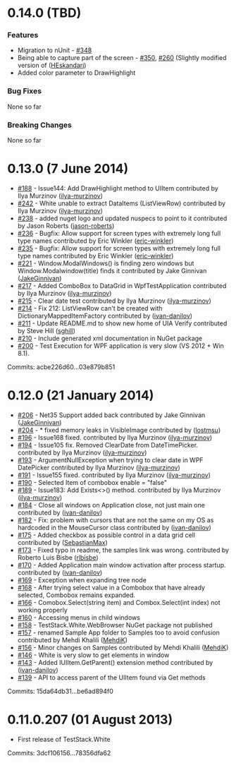 # 0.14.0 (TBD)

### Features
- Migration to nUnit - [#348](https://github.com/TestStack/White/pull/348)
- Being able to capture part of the screen - [#350](https://github.com/TestStack/White/pull/350), [#260](https://github.com/TestStack/White/pull/260) (Slightly modified version of ([HEskandari](https://github.com/HEskandari))
- Added color parameter to DrawHighlight

### Bug Fixes
None so far

### Breaking Changes
None so far

# 0.13.0 (7 June 2014)

 - [#188](https://github.com/TestStack/White/pull/188) - Issue144: Add DrawHighlight method to UIItem contributed by Ilya Murzinov ([ilya-murzinov](https://github.com/ilya-murzinov))
 - [#242](https://github.com/TestStack/White/pull/242) - White unable to extract DataItems (ListViewRow) contributed by Ilya Murzinov ([ilya-murzinov](https://github.com/ilya-murzinov))
 - [#238](https://github.com/TestStack/White/pull/238) - added nuget logo and updated nuspecs to point to it contributed by Jason Roberts ([jason-roberts](https://github.com/jason-roberts))
 - [#236](https://github.com/TestStack/White/pull/236) - Bugfix: Allow support for screen types with extremely long full type names contributed by Eric Winkler ([eric-winkler](https://github.com/eric-winkler))
 - [#235](https://github.com/TestStack/White/pull/235) - Bugfix: Allow support for screen types with extremely long full type names contributed by Eric Winkler ([eric-winkler](https://github.com/eric-winkler))
 - [#221](https://github.com/TestStack/White/pull/221) - Window.ModalWindows() is finding zero windows but Window.Modalwindow(title) finds it contributed by Jake Ginnivan ([JakeGinnivan](https://github.com/JakeGinnivan))
 - [#217](https://github.com/TestStack/White/pull/217) - Added ComboBox to DataGrid in WpfTestApplication contributed by Ilya Murzinov ([ilya-murzinov](https://github.com/ilya-murzinov))
 - [#215](https://github.com/TestStack/White/pull/215) - Clear date test contributed by Ilya Murzinov ([ilya-murzinov](https://github.com/ilya-murzinov))
 - [#214](https://github.com/TestStack/White/pull/214) - Fix 212: ListViewRow can't be created with DictionaryMappedItemFactory contributed by ([ivan-danilov](https://github.com/ivan-danilov))
 - [#211](https://github.com/TestStack/White/pull/211) - Update README.md to show new home of UIA Verify contributed by Steve Hill ([sghill](https://github.com/sghill))
 - [#210](https://github.com/TestStack/White/issues/210) - Include generated xml documentation in NuGet package
 - [#200](https://github.com/TestStack/White/issues/200) - Test Execution for WPF application is very slow (VS 2012 + Win 8.1). 

Commits: acbe226d60...03e879b851


# 0.12.0 (21 January 2014)

 - [#206](https://github.com/TestStack/White/pull/206) - Net35 Support added back contributed by Jake Ginnivan ([JakeGinnivan](https://github.com/JakeGinnivan))
 - [#204](https://github.com/TestStack/White/pull/204) - * fixed memory leaks in VisibleImage contributed by ([lostmsu](https://github.com/lostmsu))
 - [#196](https://github.com/TestStack/White/pull/196) - Issue168 fixed. contributed by Ilya Murzinov ([ilya-murzinov](https://github.com/ilya-murzinov))
 - [#194](https://github.com/TestStack/White/pull/194) - Issue105 fix. Removed ClearDate from DateTimePicker. contributed by Ilya Murzinov ([ilya-murzinov](https://github.com/ilya-murzinov))
 - [#193](https://github.com/TestStack/White/pull/193) - ArgumentNullException when trying to clear date in WPF DatePicker contributed by Ilya Murzinov ([ilya-murzinov](https://github.com/ilya-murzinov))
 - [#191](https://github.com/TestStack/White/pull/191) - Issue155 fixed. contributed by Ilya Murzinov ([ilya-murzinov](https://github.com/ilya-murzinov))
 - [#190](https://github.com/TestStack/White/issues/190) - Selected Item of combobox enable = "false"
 - [#189](https://github.com/TestStack/White/pull/189) - Issue183: Add Exists<>() method. contributed by Ilya Murzinov ([ilya-murzinov](https://github.com/ilya-murzinov))
 - [#184](https://github.com/TestStack/White/pull/184) - Close all windows on Application close, not just main one contributed by ([ivan-danilov](https://github.com/ivan-danilov))
 - [#182](https://github.com/TestStack/White/pull/182) - Fix: problem with cursors that are not the same on my OS as hardcoded in the MouseCursor class contributed by ([ivan-danilov](https://github.com/ivan-danilov))
 - [#175](https://github.com/TestStack/White/pull/175) - Added checkbox as possible control in a data grid cell contributed by ([SebastianMax](https://github.com/SebastianMax))
 - [#173](https://github.com/TestStack/White/pull/173) - Fixed typo in readme, the samples link was wrong. contributed by Roberto Luis Bisbe ([rlbisbe](https://github.com/rlbisbe))
 - [#170](https://github.com/TestStack/White/pull/170) - Added Application main window activation after process startup. contributed by ([ivan-danilov](https://github.com/ivan-danilov))
 - [#169](https://github.com/TestStack/White/issues/169) - Exception when expanding tree node
 - [#168](https://github.com/TestStack/White/issues/168) - After trying select value in a Combobox that have already selected, Combobox remains expanded.
 - [#166](https://github.com/TestStack/White/issues/166) - Comobox.Select(string item) and Combox.Select(int index) not working properly
 - [#160](https://github.com/TestStack/White/issues/160) - Accessing menus in child windows 
 - [#158](https://github.com/TestStack/White/issues/158) - TestStack.White.WebBrowser NuGet package not published
 - [#157](https://github.com/TestStack/White/pull/157) - renamed Sample App folder to Samples too to avoid confusion contributed by Mehdi Khalili ([MehdiK](https://github.com/MehdiK))
 - [#156](https://github.com/TestStack/White/pull/156) - Minor changes on Samples contributed by Mehdi Khalili ([MehdiK](https://github.com/MehdiK))
 - [#146](https://github.com/TestStack/White/issues/146) - White is very slow to get elements in window
 - [#143](https://github.com/TestStack/White/pull/143) - Added IUIItem.GetParent<T>() extension method contributed by ([ivan-danilov](https://github.com/ivan-danilov))
 - [#139](https://github.com/TestStack/White/issues/139) - API to access parent of the UIItem found via Get methods

Commits: 15da64db31...be6ad894f0


# 0.11.0.207 (01 August 2013)

 - First release of TestStack.White

Commits: 3dcf106156...78356dfa62
